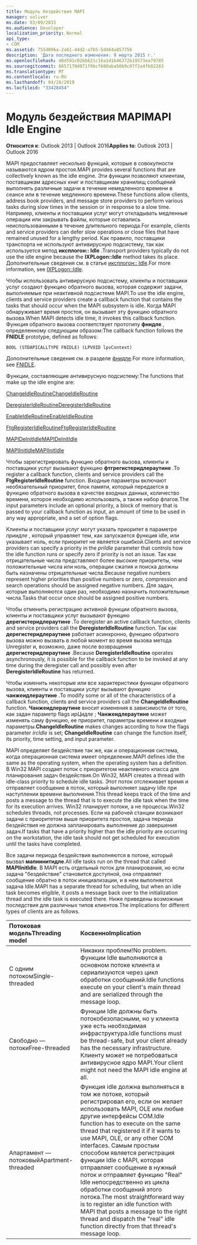 ```yaml
---
title: Модуль бездействия MAPI
manager: soliver
ms.date: 03/09/2015
ms.audience: Developer
localization_priority: Normal
api_type:
- COM
ms.assetid: 755d096a-2a61-44d2-a765-5d464a857756
description: 'Дата последнего изменения: 9 марта 2015 г.'
ms.openlocfilehash: d8d591c02bb621c16a1d1b46272b19573ea79785
ms.sourcegitcommit: 8657170d071f9bcf680aba50b9c07f2a4fb82283
ms.translationtype: MT
ms.contentlocale: ru-RU
ms.lasthandoff: 04/28/2019
ms.locfileid: "33428454"
---
```

# <a name="mapi-idle-engine"></a><span data-ttu-id="046dc-103">Модуль бездействия MAPI</span><span class="sxs-lookup"><span data-stu-id="046dc-103">MAPI Idle Engine</span></span>

  
  
<span data-ttu-id="046dc-104">**Относится к**: Outlook 2013 | Outlook 2016</span><span class="sxs-lookup"><span data-stu-id="046dc-104">**Applies to**: Outlook 2013 | Outlook 2016</span></span> 
  
<span data-ttu-id="046dc-105">MAPI предоставляет несколько функций, которые в совокупности называются ядром простоя.</span><span class="sxs-lookup"><span data-stu-id="046dc-105">MAPI provides several functions that are collectively known as the idle engine.</span></span> <span data-ttu-id="046dc-106">Эти функции позволяют клиентам, поставщикам адресных книг и поставщикам хранилищ сообщений выполнять различные задачи в течение немедленного времени в сеансе или в течение медленного времени.</span><span class="sxs-lookup"><span data-stu-id="046dc-106">These functions allow clients, address book providers, and message store providers to perform various tasks during slow times in the session or in response to a slow time.</span></span> <span data-ttu-id="046dc-107">Например, клиенты и поставщики услуг могут откладывать медленные операции или закрывать файлы, которые оставались неиспользованными в течение длительного периода.</span><span class="sxs-lookup"><span data-stu-id="046dc-107">For example, clients and service providers can defer slow operations or close files that have remained unused for a lengthy period.</span></span> <span data-ttu-id="046dc-108">Как правило, поставщики транспорта не используют антивирусную подсистему, так как используется метод **иксплогон:: Idle** .</span><span class="sxs-lookup"><span data-stu-id="046dc-108">Transport providers typically do not use the idle engine because the **IXPLogon::Idle** method takes its place.</span></span> <span data-ttu-id="046dc-109">Дополнительные сведения см. в статье [иксплогон:: Idle](ixplogon-idle.md).</span><span class="sxs-lookup"><span data-stu-id="046dc-109">For more information, see [IXPLogon::Idle](ixplogon-idle.md).</span></span>
  
<span data-ttu-id="046dc-110">Чтобы использовать антивирусную подсистему, клиенты и поставщики услуг создают функцию обратного вызова, которая содержит задачи, выполняемые при неактивной подсистеме MAPI.</span><span class="sxs-lookup"><span data-stu-id="046dc-110">To use the idle engine, clients and service providers create a callback function that contains the tasks that should occur when the MAPI subsystem is idle.</span></span> <span data-ttu-id="046dc-111">Когда MAPI обнаруживает время простоя, он вызывает эту функцию обратного вызова.</span><span class="sxs-lookup"><span data-stu-id="046dc-111">When MAPI detects idle time, it invokes this callback function.</span></span> <span data-ttu-id="046dc-112">Функция обратного вызова соответствует прототипу **фнидле** , определенному следующим образом:</span><span class="sxs-lookup"><span data-stu-id="046dc-112">The callback function follows the **FNIDLE** prototype, defined as follows:</span></span> 
  
 `BOOL (STDAPICALLTYPE FNIDLE) (LPVOID lpvContext)`
  
<span data-ttu-id="046dc-113">Дополнительные сведения см. в разделе [фнидле](fnidle.md).</span><span class="sxs-lookup"><span data-stu-id="046dc-113">For more information, see [FNIDLE](fnidle.md).</span></span>
  
<span data-ttu-id="046dc-114">Функции, составляющие антивирусную подсистему:</span><span class="sxs-lookup"><span data-stu-id="046dc-114">The functions that make up the idle engine are:</span></span>
  
[<span data-ttu-id="046dc-115">ChangeIdleRoutine</span><span class="sxs-lookup"><span data-stu-id="046dc-115">ChangeIdleRoutine</span></span>](changeidleroutine.md)
  
[<span data-ttu-id="046dc-116">DeregisterIdleRoutine</span><span class="sxs-lookup"><span data-stu-id="046dc-116">DeregisterIdleRoutine</span></span>](deregisteridleroutine.md)
  
[<span data-ttu-id="046dc-117">EnableIdleRoutine</span><span class="sxs-lookup"><span data-stu-id="046dc-117">EnableIdleRoutine</span></span>](enableidleroutine.md)
  
[<span data-ttu-id="046dc-118">FtgRegisterIdleRoutine</span><span class="sxs-lookup"><span data-stu-id="046dc-118">FtgRegisterIdleRoutine</span></span>](ftgregisteridleroutine.md)
  
[<span data-ttu-id="046dc-119">MAPIDeInitIdle</span><span class="sxs-lookup"><span data-stu-id="046dc-119">MAPIDeInitIdle</span></span>](mapideinitidle.md)
  
[<span data-ttu-id="046dc-120">MAPIInitIdle</span><span class="sxs-lookup"><span data-stu-id="046dc-120">MAPIInitIdle</span></span>](mapiinitidle.md)
  
<span data-ttu-id="046dc-121">Чтобы зарегистрировать функцию обратного вызова, клиенты и поставщики услуг вызывают функцию **фтгрегистеридлераутине** .</span><span class="sxs-lookup"><span data-stu-id="046dc-121">To register a callback function, clients and service providers call the **FtgRegisterIdleRoutine** function.</span></span> <span data-ttu-id="046dc-122">Входные параметры включают необязательный приоритет, блок памяти, который передается в функцию обратного вызова в качестве входных данных, количество времени, которое необходимо использовать, а также набор флагов.</span><span class="sxs-lookup"><span data-stu-id="046dc-122">The input parameters include an optional priority, a block of memory that is passed to your callback function as input, an amount of time to be used in any way appropriate, and a set of option flags.</span></span> 
  
<span data-ttu-id="046dc-123">Клиенты и поставщики услуг могут указать приоритет в параметре _приидле_ , который управляет тем, как запускается функция idle, или указывает ноль, если приоритет не является ошибкой.</span><span class="sxs-lookup"><span data-stu-id="046dc-123">Clients and service providers can specify a priority in the  _priIdle_ parameter that controls how the idle function runs or specify zero if priority is not an issue.</span></span> <span data-ttu-id="046dc-124">Так как отрицательные числа представляют более высокие приоритеты, чем положительные числа или ноль, операции сжатия и поиска должны быть назначены отрицательные числа.</span><span class="sxs-lookup"><span data-stu-id="046dc-124">Because negative numbers represent higher priorities than positive numbers or zero, compression and search operations should be assigned negative numbers.</span></span> <span data-ttu-id="046dc-125">Для задач, которые выполняются один раз, необходимо назначить положительные числа.</span><span class="sxs-lookup"><span data-stu-id="046dc-125">Tasks that occur once should be assigned positive numbers.</span></span> 
  
<span data-ttu-id="046dc-126">Чтобы отменить регистрацию активной функции обратного вызова, клиенты и поставщики услуг вызывают функцию **дерегистеридлераутине** .</span><span class="sxs-lookup"><span data-stu-id="046dc-126">To deregister an active callback function, clients and service providers call the **DeregisterIdleRoutine** function.</span></span> <span data-ttu-id="046dc-127">Так как **дерегистеридлераутине** работает асинхронно, функцию обратного вызова можно вызвать в любой момент во время вызова метода Unregister и, возможно, даже после возвращения **дерегистеридлераутине** .</span><span class="sxs-lookup"><span data-stu-id="046dc-127">Because **DeregisterIdleRoutine** operates asynchronously, it is possible for the callback function to be invoked at any time during the deregister call and possibly even after **DeregisterIdleRoutine** has returned.</span></span> 
  
<span data-ttu-id="046dc-128">Чтобы изменить некоторые или все характеристики функции обратного вызова, клиенты и поставщики услуг вызывают функцию **чанжеидлераутине** .</span><span class="sxs-lookup"><span data-stu-id="046dc-128">To modify some or all of the characteristics of a callback function, clients and service providers call the **ChangeIdleRoutine** function.</span></span> <span data-ttu-id="046dc-129">**Чанжеидлераутине** вносит изменения в зависимости от того, как задан параметр flags _ирЦидле_ ; **Чанжеидлераутине** может изменять саму функцию, ее приоритет, параметры времени и входные параметры.</span><span class="sxs-lookup"><span data-stu-id="046dc-129">**ChangeIdleRoutine** makes changes according to how the flags parameter  _ircIdle_ is set; **ChangeIdleRoutine** can change the function itself, its priority, time setting, and input parameter.</span></span> 
  
<span data-ttu-id="046dc-130">MAPI определяет бездействие так же, как и операционная система, когда операционная система имеет определение.</span><span class="sxs-lookup"><span data-stu-id="046dc-130">MAPI defines idle the same as the operating system, when the operating system has a definition.</span></span> <span data-ttu-id="046dc-131">В Win32 MAPI создает поток с приоритетом неактивного класса для планирования задач бездействия.</span><span class="sxs-lookup"><span data-stu-id="046dc-131">On Win32, MAPI creates a thread with idle-class priority to schedule idle tasks.</span></span> <span data-ttu-id="046dc-132">Этот поток отслеживает время и отправляет сообщение в поток, который выполняет задачу Idle при наступлении времени выполнения.</span><span class="sxs-lookup"><span data-stu-id="046dc-132">This thread keeps track of the time and posts a message to the thread that is to execute the idle task when the time for its execution arrives.</span></span> <span data-ttu-id="046dc-133">Win32 планирует потоки, а не процессы.</span><span class="sxs-lookup"><span data-stu-id="046dc-133">Win32 schedules threads, not processes.</span></span> <span data-ttu-id="046dc-134">Если на рабочей станции возникают задачи с приоритетом выше приоритета простоя, задача периода бездействия не должна запланировать выполнение до завершения задач.</span><span class="sxs-lookup"><span data-stu-id="046dc-134">If tasks that have a priority higher than the idle priority are occurring on the workstation, the idle task should not get scheduled for execution until the tasks have completed.</span></span> 
  
<span data-ttu-id="046dc-135">Все задачи периода бездействия выполняются в потоке, который вызвал **мапиинитидле**.</span><span class="sxs-lookup"><span data-stu-id="046dc-135">All idle tasks run on the thread that called **MAPIInitIdle**.</span></span> <span data-ttu-id="046dc-136">В MAPI есть отдельный поток для планирования, но если задача "бездействие" становится доступной, она отправляет сообщение обратно в поток инициализации, и в нем выполняется задача Idle.</span><span class="sxs-lookup"><span data-stu-id="046dc-136">MAPI has a separate thread for scheduling, but when an idle task becomes eligible, it posts a message back over to the initialization thread and the idle task is executed there.</span></span> <span data-ttu-id="046dc-137">Ниже приведены возможные последствия для различных типов клиентов.</span><span class="sxs-lookup"><span data-stu-id="046dc-137">The implications for different types of clients are as follows.</span></span>
  
|<span data-ttu-id="046dc-138">**Потоковая модель**</span><span class="sxs-lookup"><span data-stu-id="046dc-138">**Threading model**</span></span>|<span data-ttu-id="046dc-139">**Косвенно**</span><span class="sxs-lookup"><span data-stu-id="046dc-139">**Implication**</span></span>|
|:-----|:-----|
|<span data-ttu-id="046dc-140">С одним потоком</span><span class="sxs-lookup"><span data-stu-id="046dc-140">Single-threaded</span></span>  <br/> |<span data-ttu-id="046dc-141">Никаких проблем!</span><span class="sxs-lookup"><span data-stu-id="046dc-141">No problem.</span></span> <span data-ttu-id="046dc-142">Функции Idle выполняются в основном потоке клиента и сериализуются через цикл обработки сообщений.</span><span class="sxs-lookup"><span data-stu-id="046dc-142">Idle functions execute on your client's main thread and are serialized through the message loop.</span></span>  <br/> |
|<span data-ttu-id="046dc-143">Свободно — потоки</span><span class="sxs-lookup"><span data-stu-id="046dc-143">Free-threaded</span></span>  <br/> |<span data-ttu-id="046dc-144">Функции Idle должны быть потокобезопасными, но у клиента уже есть необходимая инфраструктура.</span><span class="sxs-lookup"><span data-stu-id="046dc-144">Idle functions must be thread-safe, but your client already has the necessary infrastructure.</span></span> <span data-ttu-id="046dc-145">Клиенту может не потребоваться антивирусное ядро MAPI.</span><span class="sxs-lookup"><span data-stu-id="046dc-145">Your client might not need the MAPI idle engine at all.</span></span>  <br/> |
|<span data-ttu-id="046dc-146">Апартамент — потоковый</span><span class="sxs-lookup"><span data-stu-id="046dc-146">Apartment-threaded</span></span>  <br/> |<span data-ttu-id="046dc-147">Функция idle должна выполняться в том же потоке, который регистрировал его, если он желает использовать MAPI, OLE или любые другие интерфейсы COM.</span><span class="sxs-lookup"><span data-stu-id="046dc-147">Idle function has to execute on the same thread that registered it if it wants to use MAPI, OLE, or any other COM interfaces.</span></span> <span data-ttu-id="046dc-148">Самым простым способом является регистрация функции Idle с MAPI, которая отправляет сообщение в нужный поток и отправляет функцию "Real" Idle непосредственно из цикла обработки сообщений этого потока.</span><span class="sxs-lookup"><span data-stu-id="046dc-148">The most straightforward way is to register an idle function with MAPI that posts a message to the right thread and dispatch the "real" idle function directly from that thread's message loop.</span></span>  <br/> |
   

